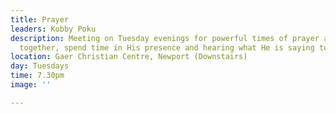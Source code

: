 ```yaml
---
title: Prayer
leaders: Kobby Poku
description: Meeting on Tuesday evenings for powerful times of prayer as we seek God
  together, spend time in His presence and hearing what He is saying to us as a people.
location: Gaer Christian Centre, Newport (Downstairs)
day: Tuesdays
time: 7.30pm
image: ''

---
```

